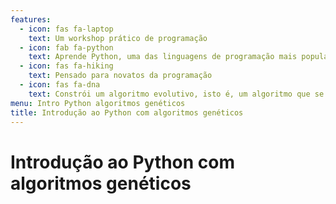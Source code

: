 ```yaml
---
features:
  - icon: fas fa-laptop
    text: Um workshop prático de programação
  - icon: fab fa-python
    text: Aprende Python, uma das linguagens de programação mais populares do Mundo
  - icon: fas fa-hiking
    text: Pensado para novatos da programação
  - icon: fas fa-dna
    text: Constrói um algoritmo evolutivo, isto é, um algoritmo que se melhora a si mesmo
menu: Intro Python algoritmos genéticos
title: Introdução ao Python com algoritmos genéticos
---
```


# Introdução ao Python com algoritmos genéticos

